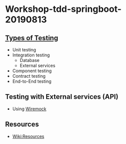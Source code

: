 # Workshop-tdd-springboot-20190813

## [Types of Testing](https://martinfowler.com/articles/microservice-testing/)
* Unit testing
* Integration testing
  * Database
  * External services
* Component testing
* Contract testing
* End-to-End testing


## Testing with External services (API)
* Using [Wiremock](http://wiremock.org/)


## Resources
* [Wiki:Resources](https://github.com/up1/workshop-tdd-springboot-20190813/wiki)
